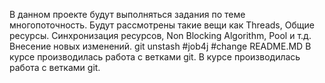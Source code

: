 В данном проекте будут выполняться задания по теме многопоточность. Будут рассмотрены такие вещи как
Threads, Общие ресурсы. Синхронизация ресурсов, Non Blocking Algorithm, Pool и т.д.
Внесение новых изменений. git unstash
#job4j
#change README.MD
В курсе производилась работа с ветками git.
В курсе производилась работа с ветками git.